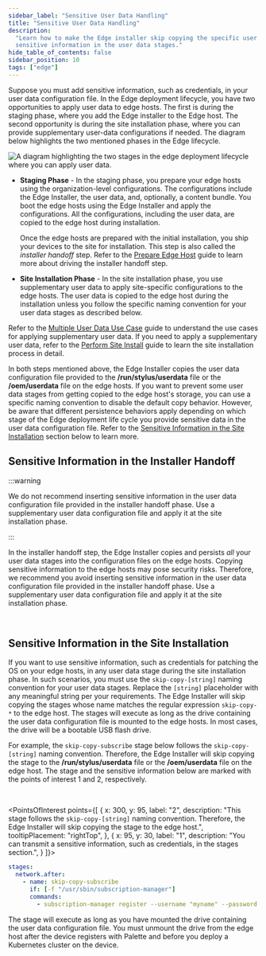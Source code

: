 ```yaml
---
sidebar_label: "Sensitive User Data Handling"
title: "Sensitive User Data Handling"
description:
  "Learn how to make the Edge installer skip copying the specific user data stages to the edge hosts so that you can use
  sensitive information in the user data stages."
hide_table_of_contents: false
sidebar_position: 10
tags: ["edge"]
---
```


Suppose you must add sensitive information, such as credentials, in your user data configuration file. In the Edge
deployment lifecycle, you have two opportunities to apply user data to edge hosts. The first is during the staging
phase, where you add the Edge installer to the Edge host. The second opportunity is during the site installation phase,
where you can provide supplementary user-data configurations if needed. The diagram below highlights the two mentioned
phases in the Edge lifecycle.

![A diagram highlighting the two stages in the edge deployment lifecycle where you can apply user data.](/edge_edge-configuration_cloud-init_user-data.webp)

- **Staging Phase** - In the staging phase, you prepare your edge hosts using the organization-level configurations. The
  configurations include the Edge Installer, the user data, and, optionally, a content bundle. You boot the edge hosts
  using the Edge Installer and apply the configurations. All the configurations, including the user data, are copied to
  the edge host during installation.

  Once the edge hosts are prepared with the initial installation, you ship your devices to the site for installation.
  This step is also called the _installer handoff_ step. Refer to the
  [Prepare Edge Host](../site-deployment/stage.md#prepare-edge-host) guide to learn more about driving the installer
  handoff step.

- **Site Installation Phase** - In the site installation phase, you use supplementary user data to apply site-specific
  configurations to the edge hosts. The user data is copied to the edge host during the installation unless you follow
  the specific naming convention for your user data stages as described below.

Refer to the [Multiple User Data Use Case](../edgeforge-workflow/prepare-user-data.md#multiple-user-data-use-case) guide
to understand the use cases for applying supplementary user data. If you need to apply a supplementary user data, refer
to the [Perform Site Install](../site-deployment/site-installation/site-installation.md) guide to learn the site
installation process in detail.

In both steps mentioned above, the Edge Installer copies the user data configuration file provided to the
**/run/stylus/userdata** file or the **/oem/userdata** file on the edge hosts. If you want to prevent some user data
stages from getting copied to the edge host's storage, you can use a specific naming convention to disable the default
copy behavior. However, be aware that different persistence behaviors apply depending on which stage of the Edge
deployment life cycle you provide sensitive data in the user data configuration file. Refer to the
[Sensitive Information in the Site Installation](#sensitive-information-in-the-site-installation) section below to learn
more. <br />

## Sensitive Information in the Installer Handoff

:::warning

We do not recommend inserting sensitive information in the user data configuration file provided in the installer
handoff phase. Use a supplementary user data configuration file and apply it at the site installation phase.

:::

In the installer handoff step, the Edge Installer copies and persists _all_ your user data stages into the configuration
files on the edge hosts. Copying sensitive information to the edge hosts may pose security risks. Therefore, we
recommend you avoid inserting sensitive information in the user data configuration file provided in the installer
handoff phase. Use a supplementary user data configuration file and apply it at the site installation phase.

<br />

## Sensitive Information in the Site Installation

If you want to use sensitive information, such as credentials for patching the OS on your edge hosts, in any user data
stage during the site installation phase. In such scenarios, you must use the `skip-copy-[string]` naming convention for
your user data stages. Replace the `[string]` placeholder with any meaningful string per your requirements. The Edge
Installer will skip copying the stages whose name matches the regular expression `skip-copy-*` to the edge host. The
stages will execute as long as the drive containing the user data configuration file is mounted to the edge hosts. In
most cases, the drive will be a bootable USB flash drive.

For example, the `skip-copy-subscribe` stage below follows the `skip-copy-[string]` naming convention. Therefore, the
Edge Installer will skip copying the stage to the **/run/stylus/userdata** file or the **/oem/userdata** file on the
edge host. The stage and the sensitive information below are marked with the points of interest 1 and 2, respectively.

<br />

<PointsOfInterest points={[
  { x: 300,
    y: 95,
    label: "2",
    description: "This stage follows the `skip-copy-[string]` naming convention. Therefore, the Edge Installer will skip copying the stage to the edge host.",
    tooltipPlacement: "rightTop", },
  { x: 95,
    y: 30,
    label: "1",
    description: "You can transmit a sensitive information, such as credentials, in the stages section.",
  }
]}>

```yaml
stages:
  network.after:
    - name: skip-copy-subscribe
      if: [-f "/usr/sbin/subscription-manager"]
      commands:
        - subscription-manager register --username "myname" --password 'mypassword'
```

</PointsOfInterest>

The stage will execute as long as you have mounted the drive containing the user data configuration file. You must
unmount the drive from the edge host after the device registers with Palette and before you deploy a Kubernetes cluster
on the device.
